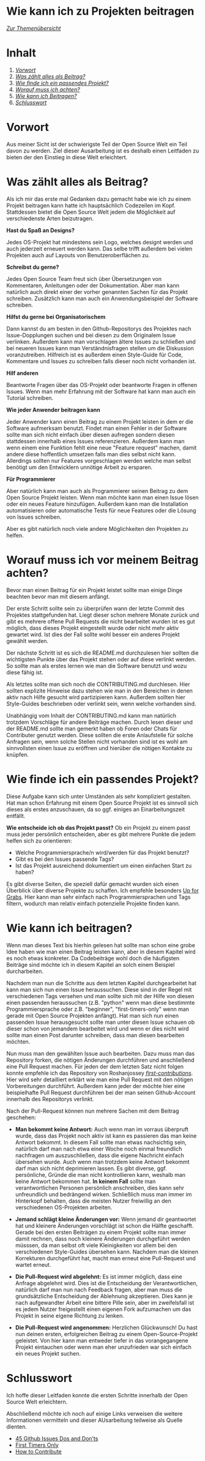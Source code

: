 Wie kann ich zu Projekten beitragen
===================================

*[Zur Themenübersicht](../themen.md)*

Inhalt
=
1. *[Vorwort](#Vorwort)*
2. *[Was zählt alles als Beitrag?](#Beitrag)*
3. *[Wie finde ich ein passendes Projekt?](#Projekt)*
4. *[Worauf muss ich achten?](#Worauf)*
5. *[Wie kann ich Beitragen?](#Wie?)*
6. *[Schlusswort](#Schluss)*


Vorwort
=
Aus meiner Sicht ist der schwierigste Teil der Open Source Welt ein Teil davon zu werden. Ziel dieser Ausarbeitung ist es deshalb einen Leitfaden zu bieten der den Einstieg in diese Welt erleichtert. 

Was zählt alles als Beitrag?
=
Als ich mir das erste mal Gedanken dazu gemacht habe wie ich zu einem Projekt beitragen kann hatte ich hauptsächlich Codezeilen im Kopf. Stattdessen bietet die Open Source Welt jedem die Möglichkeit auf verschiedenste Arten beizutragen.

**Hast du Spaß an Designs?**

Jedes OS-Projekt hat mindestens sein Logo, welches designt werden und auch jederzeit erneuert werden kann. Das selbe trifft außerdem bei vielen Projekten auch auf Layouts von Benutzeroberflächen zu.

**Schreibst du gerne?**

Jedes Open Source Team freut sich über Übersetzungen von Kommentaren, Anleitungen oder der Dokumentation. Aber man kann natürlich auch direkt einer der vorher genannten Sachen für das Projekt schreiben. Zusätzlich kann man auch ein Anwendungsbeispiel der Software schreiben.

**Hilfst du gerne bei Organisatorischem**

Dann kannst du am besten in den Github-Repositorys des Projektes nach Issue-Dopplungen suchen und bei diesen zu dem Originalem Issue verlinken. Außerdem kann man vorschlagen ältere Issues zu schließen und bei neueren Issues kann man Verständnisfragen stellen um die Diskussion voranzutreiben. Hilfreich ist es außerdem einen Style-Guide für Code, Kommentare und Issues zu schreiben falls dieser noch nicht vorhanden ist.

**Hilf anderen**

Beantworte Fragen über das OS-Projekt oder beantworte Fragen in offenen Issues. Wenn man mehr Erfahrung mit der Software hat kann man auch ein Tutorial schreiben.

**Wie jeder Anwender beitragen kann**

Jeder Anwender kann einen Beitrag zu einem Projekt leisten in dem er die Software aufmerksam benutzt. Findet man einen Fehler in der Software sollte man sich nicht einfach über diesen aufregen sondern diesen stattdessen innerhalb eines Issues referenzieren. Außerdem kann man wenn einem eine Funktion fehlt eine neue "Feature request" machen, damit andere diese hoffentlich umsetzen falls man dies selbst nicht kann. Allerdings sollten nur Features vorgeschlagen werden welche man selbst benötigt um den Entwicklern unnötige Arbeit zu ersparen. 

**Für Programmierer**

Aber natürlich kann man auch als Programmierer seinen Beitrag zu dem Open Source Projekt leisten. Wenn man möchte kann man einen Issue lösen oder ein neues Feature hinzufügen. Außerdem kann man die Installation automatisieren oder automatische Tests für neue Features oder die Lösung von Issues schreiben.

Aber es gibt natürlich noch viele andere Möglichkeiten den Projekten zu helfen.


Worauf muss ich vor meinem Beitrag achten?
=
Bevor man einen Beitrag für ein Projekt leistet sollte man einige Dinge beachten bevor man mit diesem anfängt.

Der erste Schritt sollte sein zu überprüfen wann der letzte Commit des Projektes stattgefunden hat. Liegt dieser schon mehrere Monate zurück und gibt es mehrere offene Pull Requests die nicht bearbeitet wurden ist es gut möglich, dass dieses Projekt eingestellt wurde oder nicht mehr aktiv gewartet wird. Ist dies der Fall sollte wohl besser ein anderes Projekt gewählt werden.

Der nächste Schritt ist es sich die README.md durchzulesen hier sollten die wichtigsten Punkte über das Projekt stehen oder auf diese verlinkt werden. So sollte man als erstes lernen wie man die Software benutzt und wozu diese fähig ist.

Als letztes sollte man sich noch die CONTRIBUTING.md durchlesen. Hier sollten explizite Hinweise dazu stehen wie man in den Bereichen in denen aktiv nach Hilfe gesucht wird partizipieren kann. Außerdem sollten hier Style-Guides beschrieben oder verlinkt sein, wenn welche vorhanden sind.

Unabhängig vom Inhalt der CONTRIBUTING.md kann man natürlich trotzdem Vorschläge für andere Beiträge machen. Durch lesen dieser und der README.md sollte man gemerkt haben ob Foren oder Chats für Contributer genutzt werden. Diese sollten die erste Anlaufstelle für solche Anfragen sein, wenn solche Stellen nicht vorhanden sind ist es wohl am sinnvollsten einen Issue zu eröffnen und hierüber die nötigen Kontakte zu knüpfen. 


Wie finde ich ein passendes Projekt?
=
Diese Aufgabe kann sich unter Umständen als sehr kompliziert gestalten. Hat man schon Erfahrung mit einem Open Source Projekt ist es sinnvoll sich dieses als erstes anzuschauen, da so ggf. einiges an Einarbeitungszeit entfällt. 

**Wie entscheide ich ob das Projekt passt?**
Ob ein Projekt zu einem passt muss jeder persönlich entscheiden, aber es gibt mehrere Punkte die jedem helfen sich zu orientieren:

- Welche Programmiersprache/n wird/werden für das Projekt benutzt?
- Gibt es bei den Issues passende Tags?
- Ist das Projekt ausreichend dokumentiert um einen einfachen Start zu haben?

Es gibt diverse Seiten, die speziell dafür gemacht wurden sich einen Überblick über diverse Projekte zu schaffen. Ich empfehle besonders [Up for Grabs](https://up-for-grabs.net/#/). Hier kann man sehr einfach nach Programmiersprachen und Tags filtern, wodurch man relativ einfach potenzielle Projekte finden kann.

Wie kann ich beitragen?
=
Wenn man dieses Text bis hierhin gelesen hat sollte man schon eine grobe Idee haben wie man einen Beitrag leisten kann, aber in diesem Kapitel wird es noch etwas konkreter. Da Codebeiträge wohl doch die häufigsten Beiträge sind möchte ich in diesem Kapitel an solch einem Beispiel durcharbeiten. 

Nachdem man nun die Schritte aus dem letzten Kapitel durchgearbeitet hat kann man sich nun einen Issue heraussuchen. Diese sind in der Regel mit verschiedenen Tags versehen und man sollte sich mit der Hilfe von diesen einen passenden heraussuchen (z.B. "python" wenn man diese bestimmte Programmiersprache oder z.B. "beginner", "first-timers-only" wenn man gerade mit Open Source Projekten anfängt). Hat man sich nun einen passenden Issue herausgesucht sollte man unter diesen Issue schauen ob dieser schon von jemandem bearbeitet wird und wenn er dies nicht wird sollte man einen Post darunter schreiben, dass man diesen bearbeiten möchten.

Nun muss man den gewählten Issue auch bearbeiten. Dazu muss man das Repository forken, die nötigen Änderungen durchführen und anschließend eine Pull Request machen. Für jeden der dem letzten Satz nicht folgen konnte empfehle ich das Repository von Roshanjossey *[first-contributions](https://github.com/Roshanjossey/first-contributions)*. Hier wird sehr detailliert erklärt wie man eine Pull Request mit den nötigen Vorbereitungen durchführt. Außerdem kann jeder der möchte hier eine beispielhafte Pull Request durchführen bei der man seinen Github-Account innerhalb des Repositorys verlinkt. 

Nach der Pull-Request können nun mehrere Sachen mit dem Beitrag geschehen:

- **Man bekommt keine Antwort:** 
Auch wenn man im vorraus überpruft wurde, dass das Projekt noch aktiv ist kann es passieren das man keine Antwort bekommt. In diesem Fall sollte man etwas nachsichtig sein, natürlich darf man nach etwa einer Woche noch einmal freundlich nachfragen um auszuschließen, dass die eigene Nachricht einfach übersehen wurde. Auch wenn man trotzdem keine Antwort bekommt darf man sich nicht deprimieren lassen. Es gibt diverse, ggf. persönliche, Gründe die man nicht kontrollieren kann, weshalb man keine Antwort bekommen hat. **In keinem Fall** sollte man verantwortlichen Personen persönlich anschreiben, dies kann sehr unfreundlich und bedrängend wirken. Schließlich muss man immer im Hinterkopf behalten, dass die meisten Nutzer freiwillig an den verschiedenen OS-Projekten arbeiten.

- **Jemand schlägt kleine Änderungen vor:**
Wenn jemand dir geantwortet hat und kleinere Änderungen vorschlägt ist schon die Hälfte geschafft. Gerade bei den ersten Beiträgen zu einem Projekt sollte man immer damit rechnen, dass noch kleinere Änderungen durchgeführt werden müsssen, da man selbst oft viele Kleinigkeiten vor allem bei den verschiedenen Style-Guides übersehen kann. Nachdem man die kleinen Korrekturen durchgeführt hat, macht man erneut eine Pull-Request und wartet erneut.

- **Die Pull-Request wird abgelehnt:**
Es ist immer möglich, dass eine Anfrage abgelehnt wird. Dies ist die Entscheidung der Verantwortlichen, natürlich darf man nun nach Feedback fragen, aber man muss die grundsätzliche Entscheidung der Ablehnung akzeptieren. Dies kann je nach aufgewandter Arbeit eine bittere Pille sein, aber im zweifelsfall ist es jedem Nutzer freigestellt einen eigenen Fork aufzumachen um das Projekt in seine eigene Richtung zu lenken.

- **Die Pull-Request wird angenommen:**
Herzlichen Glückwunsch! Du hast nun deinen ersten, erfolgreichen Beitrag zu einem Open-Source-Projekt geleistet. Von hier kann man entweder tiefer in das vorangegangene Projekt eintauchen oder wenn man eher unzufrieden war sich einfach ein neues Projekt suchen.


Schlusswort
=
Ich hoffe dieser Leitfaden konnte die ersten Schritte innerhalb der Open Source Welt erleichtern.

Abschließend möchte ich noch auf einige Links verweisen die weitere Informationen vermitteln und dieser AUsarbeitung teilweise als Quelle dienten.


- [45 Github Issues Dos and Don’ts](https://hackernoon.com/45-github-issues-dos-and-donts-dfec9ab4b612)
- [First Timers Only](https://github.com/search?q=label:first-timers-only&state=open&type=Issues)
- [How to Contribute](https://opensource.guide/how-to-contribute/)

